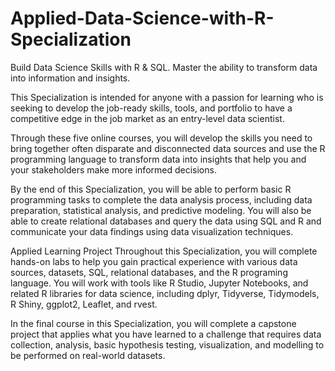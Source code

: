 # Applied-Data-Science-with-R-Specialization
Build Data Science Skills with R &amp; SQL. Master the ability to transform data into information and insights.

This Specialization is intended for anyone with a passion for learning who is seeking to develop the job-ready skills, tools, and portfolio to have a competitive edge in the job market as an entry-level data scientist. 

 Through these five online courses, you will develop the skills you need to bring together often disparate and disconnected data sources and use the R programming language to transform data into insights that help you and your stakeholders make more informed decisions. 

 By the end of this Specialization, you will be able to perform basic R programming tasks to complete the data analysis process, including data preparation, statistical analysis, and predictive modeling. You will also be able to create relational databases and query the data using SQL and R and communicate your data findings using data visualization techniques. 

Applied Learning Project
Throughout this Specialization, you will complete hands-on labs to help you gain practical experience with various data sources, datasets, SQL, relational databases, and the R programing language. You will work with tools like R Studio, Jupyter Notebooks, and related R libraries for data science, including dplyr, Tidyverse, Tidymodels, R Shiny, ggplot2, Leaflet, and rvest. 

  In the final course in this Specialization, you will complete a capstone project that applies what you have learned to a challenge that requires data collection, analysis, basic hypothesis testing, visualization, and modelling to be performed on real-world datasets. 
